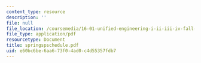 ```yaml
---
content_type: resource
description: ''
file: null
file_location: /coursemedia/16-01-unified-engineering-i-ii-iii-iv-fall-2005-spring-2006/e60bc6be6aa673f04ad0c4d55357fdb7_springspschedule.pdf
file_type: application/pdf
resourcetype: Document
title: springspschedule.pdf
uid: e60bc6be-6aa6-73f0-4ad0-c4d55357fdb7
---
```

